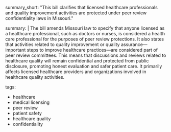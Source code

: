 summary_short: "This bill clarifies that licensed healthcare professionals and quality improvement activities are protected under peer review confidentiality laws in Missouri."

summary: |
  The bill amends Missouri law to specify that anyone licensed as a healthcare professional, such as doctors or nurses, is considered a health care professional for the purposes of peer review protections. It also states that activities related to quality improvement or quality assurance—important steps to improve healthcare practices—are considered part of peer review committees. This means that discussions and reviews related to healthcare quality will remain confidential and protected from public disclosure, promoting honest evaluation and safer patient care. It primarily affects licensed healthcare providers and organizations involved in healthcare quality activities.

tags:
  - healthcare
  - medical licensing
  - peer review
  - patient safety
  - healthcare quality
  - confidentiality
